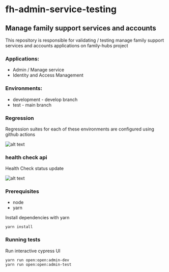 # fh-admin-service-testing 
## Manage family support services and accounts

This repository is responsible for validating / testing manage family support services and accounts applications on family-hubs project


### Applications:
- Admin / Manage service
- Identity and Access Management

### Environments:

- development - develop branch
- test - main branch

### Regression 
Regression suites for each of these environments are configured using github actions

![alt text](https://github.com/DFE-Digital/fh-admin-service-testing/actions/workflows/test-adminUi-regression.yml/badge.svg)

### health check api
Health Check status update

![alt text](https://github.com/DFE-Digital/fh-admin-service-testing/actions/workflows/test-adminUi-APIstatus.yml/badge.svg)


### Prerequisites

- node
- yarn

Install dependencies with yarn

```shell
yarn install
```

### Running tests

Run interactive cypress UI

```shell
yarn run open:open:admin-dev
yarn run open:open:admin-test
```
